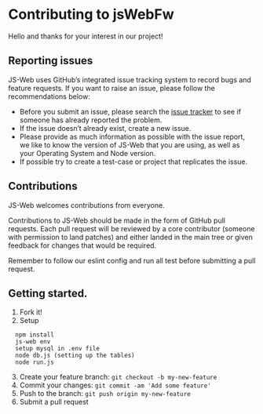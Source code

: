# Contributing to jsWebFw

Hello and thanks for your interest in our project!

## Reporting issues

JS-Web uses GitHub’s integrated issue tracking system to record bugs and feature requests. If you want to raise an issue, please follow the recommendations below:

- Before you submit an issue, please search the [issue tracker](https://github.com/js-web-framework/js-web-framework/issues) to see if someone has already reported the problem.
- If the issue doesn’t already exist, create a new issue.
- Please provide as much information as possible with the issue report, we like to know the version of JS-Web that you are using, as well as your Operating System and Node version.
- If possible try to create a test-case or project that replicates the issue.

## Contributions

JS-Web welcomes contributions from everyone.

Contributions to JS-Web should be made in the form of GitHub pull requests. Each pull request will
be reviewed by a core contributor (someone with permission to land patches) and either landed in the
main tree or given feedback for changes that would be required.

Remember to follow our eslint config and run all test before submitting a pull request.

## Getting started.

1. Fork it!
2. Setup
```
  npm install
  js-web env
  setup mysql in .env file
  node db.js (setting up the tables)
  node run.js
  ```
3. Create your feature branch: `git checkout -b my-new-feature`
4. Commit your changes: `git commit -am 'Add some feature'`
5. Push to the branch: `git push origin my-new-feature`
6. Submit a pull request

